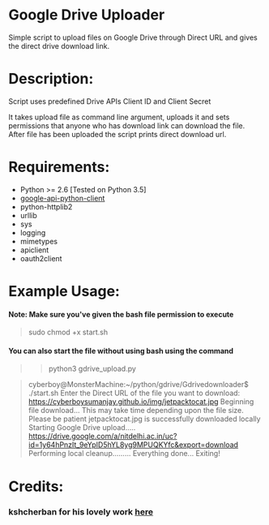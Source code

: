 Google Drive Uploader
=====================

Simple script to upload files on Google Drive through Direct URL and gives the direct drive download link.

# Description:
Script uses predefined Drive APIs Client ID and Client Secret

It takes upload file as command line argument, uploads it and sets permissions that anyone who has download link can download the file.  
After file has been uploaded the script prints direct download url.

# Requirements:
  * Python >= 2.6 [Tested on Python 3.5]
  * [google-api-python-client](http://code.google.com/p/google-api-python-client/)
  * python-httplib2
  * urllib
  * sys
  * logging
  * mimetypes
  * apiclient
  * oauth2client


# Example Usage:
####  Note: Make sure you've given the bash file permission to execute
> sudo chmod +x start.sh

#### You can also start the file without using bash using the command

>> python3 gdrive_upload.py


  > cyberboy@MonsterMachine:~/python/gdrive/Gdrivedownloader$ ./start.sh
  Enter the Direct URL of the file you want to download:
  https://cyberboysumanjay.github.io/img/jetpacktocat.jpg
  Beginning file download...
  This may take time depending upon the file size.
  Please be patient
  jetpacktocat.jpg is successfully downloaded locally
  Starting Google Drive upload.....
  https://drive.google.com/a/nitdelhi.ac.in/uc?id=1y64hPnzIt_9eYpID5hYL8yg9MPUQKYfc&export=download
  Performing local cleanup.........
  Everything done... Exiting!

# Credits:
### kshcherban for his lovely work [here](https://github.com/kshcherban/gdrive_uploader)
